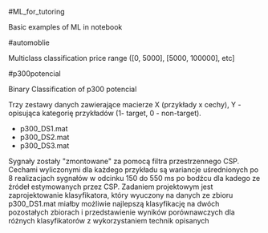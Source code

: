 #ML_for_tutoring


Basic examples of ML in notebook

#automoblie


Multiclass classification price range ([0, 5000], [5000, 100000], etc]

#p300potencial

Binary Classification of p300 potencial


Trzy zestawy danych zawierające macierze X (przykłady x cechy), Y - opisująca kategorię przykładów (1- target, 0 - non-target).
- p300_DS1.mat
- p300_DS2.mat
- p300_DS3.mat

Sygnały zostały "zmontowane" za pomocą filtra przestrzennego CSP. Cechami wyliczonymi dla każdego przykładu są wariancje uśrednionych po 8 realizacjach sygnałów w odcinku 150 do 550 ms po bodźcu dla kadego ze źródeł estymowanych przez CSP. Zadaniem projektowym jest zaprojektowanie klasyfikatora, który wyuczony na danych ze zbioru p300_DS1.mat miałby możliwie najlepszą klasyfikację na dwóch pozostałych zbiorach i przedstawienie wyników porównawczych dla różnych klasyfikatorów z wykorzystaniem technik opisanych 
